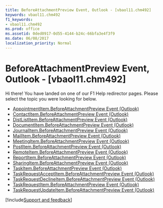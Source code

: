 ```yaml
---
title: BeforeAttachmentPreview Event, Outlook - [vbaol11.chm492]
keywords: vbaol11.chm492
f1_keywords:
- vbaol11.chm492
ms.prod: office
ms.assetid: 0ded0917-0d55-4144-b24c-66bfa3e4f3f9
ms.date: 06/08/2017
localization_priority: Normal
---
```



# BeforeAttachmentPreview Event, Outlook - [vbaol11.chm492]

Hi there! You have landed on one of our F1 Help redirector pages. Please select the topic you were looking for below.

- [AppointmentItem.BeforeAttachmentPreview Event (Outlook)](http://msdn.microsoft.com/library/8a78394e-cc83-f965-4c28-83c574282c44%28Office.15%29.aspx)
- [ContactItem.BeforeAttachmentPreview Event (Outlook)](http://msdn.microsoft.com/library/7451778c-801a-15a9-203d-1a1c61ebc155%28Office.15%29.aspx)
- [DistListItem.BeforeAttachmentPreview Event (Outlook)](http://msdn.microsoft.com/library/f4b95d6a-4c9e-8ed0-caf1-31c5c374da37%28Office.15%29.aspx)
- [DocumentItem.BeforeAttachmentPreview Event (Outlook)](http://msdn.microsoft.com/library/687c0c41-c423-a30f-3fb6-562c2ab76f0c%28Office.15%29.aspx)
- [JournalItem.BeforeAttachmentPreview Event (Outlook)](http://msdn.microsoft.com/library/e9554590-a748-e2c9-b879-a3fb67dc016c%28Office.15%29.aspx)
- [MailItem.BeforeAttachmentPreview Event (Outlook)](http://msdn.microsoft.com/library/279e1af4-38e1-d6b5-50a5-9ebd517826ae%28Office.15%29.aspx)
- [MeetingItem.BeforeAttachmentPreview Event (Outlook)](http://msdn.microsoft.com/library/4b52c888-fd21-478b-d396-915f7c5a193e%28Office.15%29.aspx)
- [PostItem.BeforeAttachmentPreview Event (Outlook)](http://msdn.microsoft.com/library/1c807588-b910-d3ab-8614-d99e78b7f94b%28Office.15%29.aspx)
- [RemoteItem.BeforeAttachmentPreview Event (Outlook)](http://msdn.microsoft.com/library/fcf508c5-280c-6b3c-d3db-eed7e8382cc2%28Office.15%29.aspx)
- [ReportItem.BeforeAttachmentPreview Event (Outlook)](http://msdn.microsoft.com/library/105baaa6-b0ff-d7dc-6181-b8c9141c192b%28Office.15%29.aspx)
- [SharingItem.BeforeAttachmentPreview Event (Outlook)](http://msdn.microsoft.com/library/e5a0ec4a-d6b2-c717-85a2-6a022f9ee325%28Office.15%29.aspx)
- [TaskItem.BeforeAttachmentPreview Event (Outlook)](http://msdn.microsoft.com/library/5f0a89ce-b9d7-b7e7-57a5-79a7e69e0d42%28Office.15%29.aspx)
- [TaskRequestAcceptItem.BeforeAttachmentPreview Event (Outlook)](http://msdn.microsoft.com/library/9c1ccfcd-5143-fee7-acaf-1c0942cee8c0%28Office.15%29.aspx)
- [TaskRequestDeclineItem.BeforeAttachmentPreview Event (Outlook)](http://msdn.microsoft.com/library/339c65e6-cc14-338b-9946-01172b2e5a40%28Office.15%29.aspx)
- [TaskRequestItem.BeforeAttachmentPreview Event (Outlook)](http://msdn.microsoft.com/library/3e74a0a3-7af3-376e-4e96-c02ffcbce54b%28Office.15%29.aspx)
- [TaskRequestUpdateItem.BeforeAttachmentPreview Event (Outlook)](http://msdn.microsoft.com/library/3f071f28-40ba-53af-82de-23fff1b2a521%28Office.15%29.aspx)

[!include[Support and feedback](~/includes/feedback-boilerplate.md)]